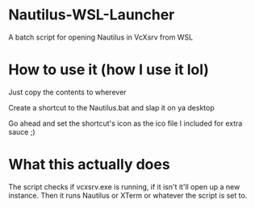 # Nautilus-WSL-Launcher
A batch script for opening Nautilus in VcXsrv from WSL 

# How to use it (how I use it lol)
Just copy the contents to wherever

Create a shortcut to the Nautilus.bat and slap it on ya desktop

Go ahead and set the shortcut's icon as the ico file I included for extra sauce ;)

# What this actually does
The script checks if vcxsrv.exe is running, if it isn't it'll open up a new instance.
Then it runs Nautilus or XTerm or whatever the script is set to.
